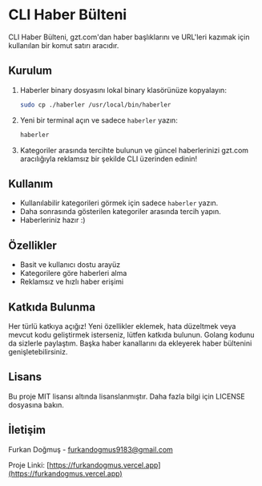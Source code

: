# CLI Haber Bülteni

CLI Haber Bülteni, gzt.com'dan haber başlıklarını ve URL'leri kazımak için kullanılan bir komut satırı aracıdır.

## Kurulum

1. Haberler binary dosyasını lokal binary klasörünüze kopyalayın:
    ```bash
    sudo cp ./haberler /usr/local/bin/haberler
    ```

2. Yeni bir terminal açın ve sadece `haberler` yazın:
    ```bash
    haberler
    ```

3. Kategoriler arasında tercihte bulunun ve güncel haberlerinizi gzt.com aracılığıyla reklamsız bir şekilde CLI üzerinden edinin!

## Kullanım

- Kullanılabilir kategorileri görmek için sadece `haberler` yazın.
- Daha sonrasında gösterilen kategoriler arasında tercih yapın.
- Haberleriniz hazır :)

## Özellikler

- Basit ve kullanıcı dostu arayüz
- Kategorilere göre haberleri alma
- Reklamsız ve hızlı haber erişimi

## Katkıda Bulunma

Her türlü katkıya açığız! Yeni özellikler eklemek, hata düzeltmek veya mevcut kodu geliştirmek isterseniz, lütfen katkıda bulunun.
Golang kodunu da sizlerle paylaştım. Başka haber kanallarını da ekleyerek haber bültenini genişletebilirsiniz.

## Lisans

Bu proje MIT lisansı altında lisanslanmıştır. Daha fazla bilgi için LICENSE dosyasına bakın.

## İletişim

Furkan Doğmuş - furkandogmus9183@gmail.com

Proje Linki: [https://furkandogmus.vercel.app](https://furkandogmus.vercel.app)
